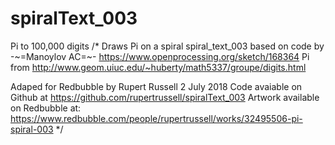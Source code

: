# spiralText_003
Pi to 100,000 digits 
/* 
 Draws Pi on a spiral 
 spiral_text_003
 based on code by -~=Manoylov AC=~- https://www.openprocessing.org/sketch/168364
 Pi from http://www.geom.uiuc.edu/~huberty/math5337/groupe/digits.html
 
 Adaped for Redbubble by Rupert Russell
 2 July 2018
 Code avaiable on Github at https://github.com/rupertrussell/spiralText_003
 Artwork available on Redbubble at: https://www.redbubble.com/people/rupertrussell/works/32495506-pi-spiral-003
 */

